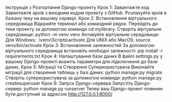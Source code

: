 Інструкція з Розгортання Django-проекту
Крок 1: Завантажте код
Завантажте архів з вихідним кодом проекту з GitHub.
Розпакуйте архів в бажану теку на вашому сервері.
Крок 2: Встановлення віртуального середовища
Відкрийте термінал або командний рядок.
Перейдіть до теки проекту за допомогою команди cd mylibrary.
Створіть віртуальне середовище:
python -m venv venv
Активуйте віртуальне середовище:
Для Windows:
.\venv\Scripts\activate
Для UNIX або MacOS:
source venv/bin/activate
Крок 3: Встановлення залежностей
За допомогою віртуального середовища встановіть необхідні залежності:
pip install -r requirements.txt
Крок 4: Налаштування бази даних
В файлі settings.py у вашому Django-проекті вкажіть параметри для підключення до бази даних.
Крок 5: Міграції та Створення Суперкористувача
Виконайте міграції для створення таблиць у базі даних:
python manage.py migrate
Створіть суперкористувача за допомогою команди:
python manage.py createsuperuser
Крок 6: Запуск Django-сервера
Запустіть Django-сервер:
python manage.py runserver
Тепер ваш Django-проект повинен бути доступний за адресою http://127.0.0.1:8000/
